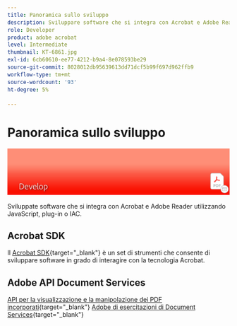 ```yaml
---
title: Panoramica sullo sviluppo
description: Sviluppare software che si integra con Acrobat e Adobe Reader utilizzando JavaScript, plug-in o IAC
role: Developer
product: adobe acrobat
level: Intermediate
thumbnail: KT-6861.jpg
exl-id: 6cb60610-ee77-4212-b9a4-8e078593be29
source-git-commit: 8028012db95639613dd71dcf5b99f697d962ffb9
workflow-type: tm+mt
source-wordcount: '93'
ht-degree: 5%

---
```


# Panoramica sullo sviluppo

![Immagine di sviluppo di Acrobat](../assets/Hero-Develop.png)

Sviluppate software che si integra con Acrobat e Adobe Reader utilizzando JavaScript, plug-in o IAC.

## Acrobat SDK

Il [Acrobat SDK](https://www.adobe.io/apis/documentcloud/acrobat.html){target=&quot;_blank&quot;} è un set di strumenti che consente di sviluppare software in grado di interagire con la tecnologia Acrobat.

## Adobe API Document Services

[API per la visualizzazione e la manipolazione dei PDF incorporati](https://www.adobe.io/apis/documentcloud/dcsdk/){target=&quot;_blank&quot;}
[Adobe di esercitazioni di Document Services](https://experienceleague.adobe.com/docs/document-services/tutorials/overview.html){target=&quot;_blank&quot;}
